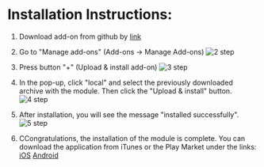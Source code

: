 # Installation Instructions:

1. Download add-on from github by [link](https://github.com/pintawebware/cs-cart-module-admin/releases/download/2.0/cs-cart-module-admin.zip)

2. Go to "Manage add-ons" (Add-ons -> Manage Add-ons)
![2 step](http://joxi.net/KAgXLvLTgN7qjr.jpg)

3. Press button "+" (Upload & install add-on) 
![3 step](http://joxi.net/vAWpo6oikBl49r.jpg)

4. In the pop-up, click "local" and select the previously downloaded archive with the module. Then click the "Upload & install" button.
![4 step](http://joxi.net/xAeOWzWFYb5Okm.jpg)

5. After installation, you will see the message "installed successfully". 
![5 step](http://joxi.net/MAj9aYauv1o9P2.jpg)

6. CCongratulations, the installation of the module is complete.
You can download the application from iTunes or the Play Market under the links:
[iOS](https://itunes.apple.com/us/app/id1257762085)
[Android](https://play.google.com/store/apps/details?id=com.pinta.cscart.cscartmobileadmin&hl=en)